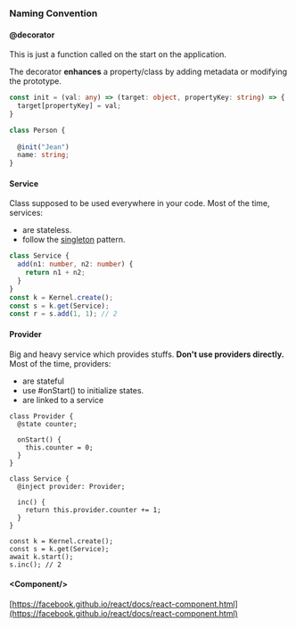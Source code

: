 ### Naming Convention

#### @decorator

This is just a function called on the start on the application.

The decorator **enhances** a property/class by adding
metadata or modifying the prototype.

```ts
const init = (val: any) => (target: object, propertyKey: string) => {
  target[propertyKey] = val;
} 

class Person {
  
  @init("Jean")
  name: string;
}

```

#### Service

Class supposed to be used everywhere in your code.
Most of the time, services:
 - are stateless.
 - follow the [singleton](https://en.wikipedia.org/wiki/Singleton_pattern) pattern.

```ts
class Service {
  add(n1: number, n2: number) {
    return n1 + n2;
  }
}
const k = Kernel.create();
const s = k.get(Service);
const r = s.add(1, 1); // 2
```

#### Provider

Big and heavy service which provides stuffs.
**Don't use providers directly.**
Most of the time, providers:
  - are stateful
  - use #onStart() to initialize states.
  - are linked to a service

```
class Provider {
  @state counter;
  
  onStart() {
    this.counter = 0;
  }
}

class Service {
  @inject provider: Provider;
  
  inc() {
    return this.provider.counter += 1;
  }
}

const k = Kernel.create();
const s = k.get(Service);
await k.start();
s.inc(); // 2
```

#### &#60;Component/&#62;

[https://facebook.github.io/react/docs/react-component.html](https://facebook.github.io/react/docs/react-component.html)

